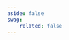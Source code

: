 ```yaml
---
aside: false
swag:
    related: false
---
```

<SwagLanding>
    <template #title>What is Shopware?</template>
    <template #description>Shopware is an API-first, open-source E-commerce platform   that provides a wide range of features to help businesses build and manage online stores. It utilizes the modern technology stack  , comprising Symfony PHP and VueJS framework. Shopware offers both cloud-hosted and self-hosted plans for small, medium, and large enterprise businesses.</template>
    <template #exposed>
        <h2 id="what-are-key-features-of-product-">What are key features of product?</h2>
        <div>
        <ul>
        <li><strong>Dynamic catalog and product management</strong>: Enhance your product catalog using Shopware&#39;s dynamic product group which automatically updates based upon flexible filter criteria. Benefit from customizable properties suitable for any business  , allowing you to generate variants easily.</li>
        <li><strong>Compelling content with Shopware&#39;s CMS</strong>: Shopping Experiences allows you to create dynamic content pages with Shopware, using expressive images and relevant content, without dependency upon third-party services.</li>
        <li><strong>Effortlessly customize your Administration</strong>: Shopware&#39;s Administration interface offers unparalleled convenience and control by providing a drag-and-drop arrangement of components such as products, banners, and rich media to create personalized layouts.</li>
        <li><strong>Flexible management of multiple stores</strong>: Shopware distinguishes itself from several other platforms by offering users the capability to efficiently manage multiple stores using a single interface. You can provide a customized shopping experience based on visitor behavior by creating product groups and displaying personalized product streams when visitors select specific filters.</li>
        <li><strong>Powerful built-in marketing features</strong>: With Shopware, you can segment customers based on their shopping behavior, create eye-catching banners with compelling call-to-action buttons and text, and launch loyalty programs to incentivize repeat purchases. This comprehensive set of marketing functionalities allows you to create effective campaigns and optimize customer engagement easily.</li>
        <li><strong>Advanced scalability for growing businesses</strong>: With Shopware, you can confidently expand your business, knowing that your online shop  can handle increased traffic and growth without compromising performance.</li>
        <li><strong>Optimize SEO with built-in tools</strong>: This powerful feature ensures that your store pages are optimized for search engines, helping you climb to the top of search results and reach more potential customers.</li>
        <li><strong>Enhanced e-commerce control with rule builder</strong>: This feature enables the creation of flexible rules associated with price, promotions, discounts, tax, shipping and more. Besides, it delivers rich cross-selling opportunities and can be used to show/hide content following specific conditions.</li>
        <li><strong>Seamless Integration with B2B Suite</strong>: The platform’s B2B framework seamlessly integrates with existing workflows and processes. It provides the following features: Precise controls; Admin and company rights and roles; Budgeting; Partner-specific price functions; Fast orders; Advanced partner contact management.</li>
        <li><strong>Versatile extensibility</strong>: You can always extend the functionality of Shopware 6 with third-party technology. You can manage Apps and themes that are a part of your e-commerce website. It lets you install, purchase, update, and delete third-party extensions.</li>
        </ul>
        <h2 id="what-makes-shopware-e-commerce-stand-out-">What makes Shopware e-commerce stand out?</h2>
        <ul>
        <li>A free, open-source base that is extremely flexible.</li>
        <li>An active community and ecosystem is extending Shopware and helping each other.</li>
        <li>A diverse range of offerings, including flexible hosting, customizable design templates, integrated payment solutions, comprehensive technical support, and powerful e-commerce management tools for beginners, enterprises, and web developers.</li>
        <li>Highly scalable, efficient, and fast platform.</li>
        <li>Wide range of extensions available in in our curated community store.</li>
        <li>API-first approach.</li>
        <li>AI-driven features.</li>
        <li>Encourages SEO best practices.</li>
        <li>Supports multi-currency and multi-language.</li>
        <li>Robust security features.</li>
        <li>Easy migration from old Shopware version or other solutions to Shopware 6.  </li>
        <li>Suitable for all B2B AND B2C business models.</li>
        <li>Available as a cloud-based or on-premise ecommerce system.</li>
        </ul>
        <p>If you are looking for a feature-rich ecommerce solution, Shopware is definitely worth considering.</p>
        <p>Next, let’s look at the Architecture of Shopware 6. It is structured into three primary elements:</p>
        <ul>
        <li><strong>Core</strong>: Contains all the commerce processes that take place on the platform.</li>
        <li><strong>Administration</strong>: An interface where you, as a merchant, can manage all the resources associated with the previous layer.</li>
        <li><strong>Storefront</strong>: Represents the default frontend app that store visitors see and interact with.</li>
        </ul>
        </div>
    </template>
</SwagLanding>


